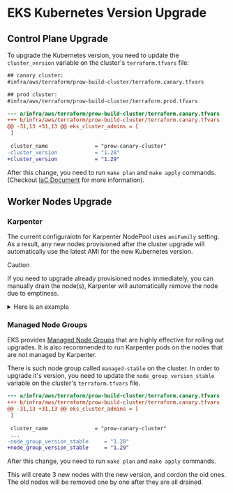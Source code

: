 # EKS Kubernetes Version Upgrade

## Control Plane Upgrade

To upgrade the Kubernetes version, you need to update the `cluster_version` variable on the cluster's `terraform.tfvars` file:

```diff
## canary cluster:
#infra/aws/terraform/prow-build-cluster/terraform.canary.tfvars

## prod cluster:
#infra/aws/terraform/prow-build-cluster/terraform.prod.tfvars

--- a/infra/aws/terraform/prow-build-cluster/terraform.canary.tfvars
+++ b/infra/aws/terraform/prow-build-cluster/terraform.canary.tfvars
@@ -31,13 +31,13 @@ eks_cluster_admins = [
 ]
 
 cluster_name               = "prow-canary-cluster"
-cluster_version            = "1.28"
+cluster_version            = "1.29"
```

After this change, you need to run `make plan` and `make apply` commands. (Checkout [IaC Document](./IaC.md) for more information).


## Worker Nodes Upgrade

### Karpenter

The current configuraiotn for Karpenter NodePool uses `amiFamily` setting. As a result, any new nodes provisioned after the cluster upgrade will automatically use the latest AMI for the new Kubernetes version.

> [!CAUTION]
> If you need to upgrade already provisioned nodes immediately, you can manually drain the node(s), Karpenter will automatically remove the node due to emptiness.
>
> <details>
>  <summary>Here is an example</summary>
>
> Get our Karpenter managed node list:
> ```bash
> $> kubectl get nodes -l karpenter.sh/nodepool=default
> NAME                                        STATUS   ROLES    AGE     VERSION
> ip-10-0-125-19.us-east-2.compute.internal   Ready    <none>   4h12m   v1.29.5-eks-1109419
> ip-10-0-164-0.us-east-2.compute.internal    Ready    <none>   4h12m   v1.29.5-eks-1109419
> ip-10-0-4-161.us-east-2.compute.internal    Ready    <none>   4h13m   v1.29.5-eks-1109419
> ip-10-0-53-105.us-east-2.compute.internal   Ready    <none>   4h13m   v1.29.5-eks-1109419
> ```
>
> Drain one of the nodes:
>
> ```bash
> $> kubectl drain ip-10-0-53-105.us-east-2.compute.internal --ignore-daemonsets --delete-emptydir-data
> node/ip-10-0-53-105.us-east-2.compute.internal cordoned
> ...
> pod/coredns-7987595ff5-2t224 evicted
> node/ip-10-0-53-105.us-east-2.compute.internal drained
> ```
>
> You will see in the `kubectl get nodes` output that the node is deleted within a minute. You can check the logs:
>
> ```bash
> $> kubectl logs -l app.kubernetes.io/name=karpenter -n kube-system
> ...
> {"level":"INFO","time":"2024-08-12T11:03:35.323Z","logger":"controller","message":"disrupting via emptiness delete, terminating 1 nodes > (0 pods) ip-10-0-53-105.us-east-2.compute.internal/r5ad.xlarge/on-demand","commit":"490ef94","controller":"disruption",> "command-id":"704b9a1b-3c27-4bca-913e-a79cacc8d0bd"}
> {"level":"INFO","time":"2024-08-12T11:03:36.131Z","logger":"controller","message":"command succeeded","commit":"490ef94",> "controller":"disruption.queue","command-id":"704b9a1b-3c27-4bca-913e-a79cacc8d0bd"}
> {"level":"INFO","time":"2024-08-12T11:03:36.172Z","logger":"controller","message":"tainted node","commit":"490ef94","controller":"node.> termination","controllerGroup":"","controllerKind":"Node","Node":{"name":"ip-10-0-53-105.us-east-2.compute.internal"},"namespace":"",> "name":"ip-10-0-53-105.us-east-2.compute.internal","reconcileID":"503a0908-5d66-4477-b8aa-f502c50ae19a"}
> {"level":"INFO","time":"2024-08-12T11:03:37.724Z","logger":"controller","message":"deleted node","commit":"490ef94","controller":"node.> termination","controllerGroup":"","controllerKind":"Node","Node":{"name":"ip-10-0-53-105.us-east-2.compute.internal"},"namespace":"",> "name":"ip-10-0-53-105.us-east-2.compute.internal","reconcileID":"12841033-3566-4507-84ca-f3a50b6fe7f8"}
> {"level":"INFO","time":"2024-08-12T11:03:38.126Z","logger":"controller","message":"deleted nodeclaim","commit":"490ef94",> "controller":"nodeclaim.termination","controllerGroup":"karpenter.sh","controllerKind":"NodeClaim","NodeClaim":{"name":"default-jsh9r"},> "namespace":"","name":"default-jsh9r","reconcileID":"4ed9cd00-7022-40d1-8dc1-02238d05b11f","Node":{"name":"ip-10-0-53-105.us-east-2.> compute.internal"},"provider-id":"aws:///us-east-2a/i-0ec90db31ac978cde"}
> ```
>
> </details>

### Managed Node Groups

EKS provides [Managed Node Groups](https://docs.aws.amazon.com/eks/latest/userguide/update-managed-node-group.html) that are highly effective for rolling out upgrades. It is also recommended to run Karpenter pods on the nodes that are not managed by Karpenter.

There is such node group called `managed-stable` on the cluster. In order to upgrade it's version, you need to update the `node_group_version_stable` variable on the cluster's `terraform.tfvars` file.

```diff
--- a/infra/aws/terraform/prow-build-cluster/terraform.canary.tfvars
+++ b/infra/aws/terraform/prow-build-cluster/terraform.canary.tfvars
@@ -31,13 +31,13 @@ eks_cluster_admins = [
 ]
 
 cluster_name               = "prow-canary-cluster"
 ...
-node_group_version_stable     = "1.28"
+node_group_version_stable     = "1.29"
```

After this change, you need to run `make plan` and `make apply` commands.

This will create 3 new nodes with the new version, and cordon the old ones. The old nodes will be removed one by one after they are all drained.
